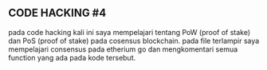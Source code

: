 ## CODE HACKING #4

pada code hacking kali ini saya mempelajari tentang PoW (proof of stake) dan PoS (proof of stake) pada cosensus blockchain. pada file terlampir saya mempelajari consensus pada etherium go dan mengkomentari semua function yang ada pada kode tersebut.
